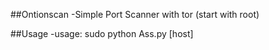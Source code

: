 ##Ontionscan
-Simple Port Scanner with tor (start with root)

##Usage
-usage: sudo python Ass.py [host]
